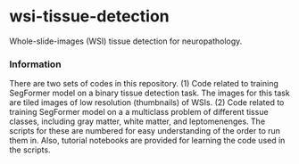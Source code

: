 # wsi-tissue-detection
Whole-slide-images (WSI) tissue detection for neuropathology.

### Information
There are two sets of codes in this repository. (1) Code related to training SegFormer model on a binary tissue detection task. The images for this task are tiled images of low resolution (thumbnails) of WSIs. (2) Code related to training SegFormer model on a a multiclass problem of different tissue classes, including gray matter, white matter, and leptomenenges. The scripts for these are numbered for easy understanding of the order to run them in. Also, tutorial notebooks are provided for learning the code used in the scripts.